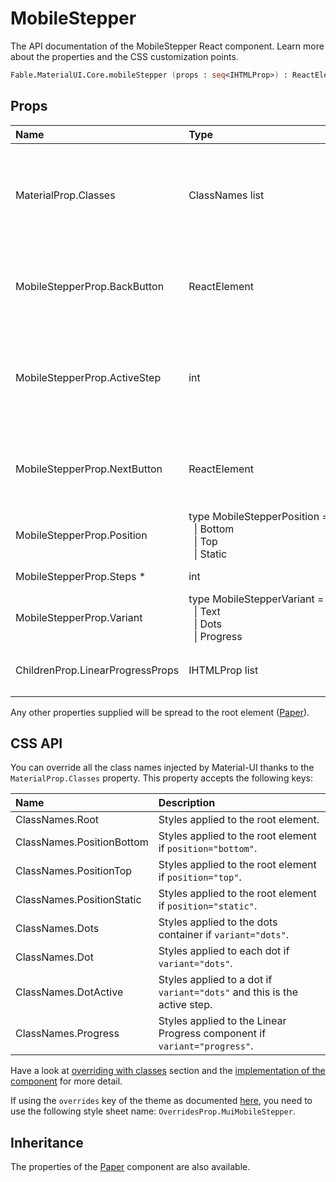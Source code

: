 # MobileStepper

<p class="description">The API documentation of the MobileStepper React component. Learn more about the properties and the CSS customization points.</p>

```fsharp
Fable.MaterialUI.Core.mobileStepper (props : seq<IHTMLProp>) : ReactElement
```



## Props

| Name | Type | Default | Description |
|:-----|:-----|:--------|:------------|
| <span class="prop-name">MaterialProp.Classes</span> | <span class="prop-type">ClassNames list</span> |   | Override or extend the styles applied to the component.  See CSS API below for more details.  |
| <span class="prop-name">MobileStepperProp.BackButton</span> | <span class="prop-type">ReactElement</span> |   | A back button element. For instance, it can be be a `Button` or a `IconButton`. |
| <span class="prop-name">MobileStepperProp.ActiveStep</span> | <span class="prop-type">int</span> | <span class="prop-default">0</span> | Set the active step (zero based index). Defines which dot is highlighted when the variant is `Dots`. |
| <span class="prop-name">MobileStepperProp.NextButton</span> | <span class="prop-type">ReactElement</span> |   | A next button element. For instance, it can be be a `Button` or a `IconButton`. |
| <span class="prop-name">MobileStepperProp.Position</span> | <span class="prop-type">type&nbsp;MobileStepperPosition&nbsp;=<br>&nbsp;&nbsp;&#124;&nbsp;Bottom<br>&nbsp;&nbsp;&#124;&nbsp;Top<br>&nbsp;&nbsp;&#124;&nbsp;Static<br></span> | <span class="prop-default">MobileStepperPosition.Bottom</span> | Set the positioning type. |
| <span class="prop-name required">MobileStepperProp.Steps *</span> | <span class="prop-type">int</span> |   | The total steps. |
| <span class="prop-name">MobileStepperProp.Variant</span> | <span class="prop-type">type&nbsp;MobileStepperVariant&nbsp;=<br>&nbsp;&nbsp;&#124;&nbsp;Text<br>&nbsp;&nbsp;&#124;&nbsp;Dots<br>&nbsp;&nbsp;&#124;&nbsp;Progress<br></span> | <span class="prop-default">MobileStepperVariant.Dots</span> | The variant to use. |
| <span class="prop-name">ChildrenProp.LinearProgressProps</span> | <span class="prop-type">IHTMLProp list</span> |   | Properties applied to the `LinearProgress` element. |

Any other properties supplied will be spread to the root element ([Paper](#/api/paper)).

## CSS API

You can override all the class names injected by Material-UI thanks to the `MaterialProp.Classes` property.
This property accepts the following keys:


| Name | Description |
|:-----|:------------|
| <span class="prop-name">ClassNames.Root</span> | Styles applied to the root element.
| <span class="prop-name">ClassNames.PositionBottom</span> | Styles applied to the root element if `position="bottom"`.
| <span class="prop-name">ClassNames.PositionTop</span> | Styles applied to the root element if `position="top"`.
| <span class="prop-name">ClassNames.PositionStatic</span> | Styles applied to the root element if `position="static"`.
| <span class="prop-name">ClassNames.Dots</span> | Styles applied to the dots container if `variant="dots"`.
| <span class="prop-name">ClassNames.Dot</span> | Styles applied to each dot if `variant="dots"`.
| <span class="prop-name">ClassNames.DotActive</span> | Styles applied to a dot if `variant="dots"` and this is the active step.
| <span class="prop-name">ClassNames.Progress</span> | Styles applied to the Linear Progress component if `variant="progress"`.

Have a look at [overriding with classes](#/customization/overrides) section
and the [implementation of the component](https://github.com/mui-org/material-ui/tree/master/packages/material-ui/src/MobileStepper/MobileStepper.js)
for more detail.

If using the `overrides` key of the theme as documented
[here](#/customization/themes),
you need to use the following style sheet name: `OverridesProp.MuiMobileStepper`.

## Inheritance

The properties of the [Paper](#/api/paper) component are also available.
<!-- You can take advantage of this behavior to [target nested components](/guides/api/#spread). -->

<!--## Demos-->

<!--- [Steppers](/demos/steppers/)-->

